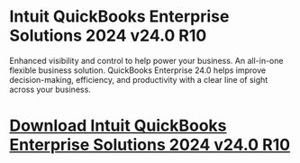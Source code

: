 # Intuit QuickBooks Enterprise Solutions 2024 v24.0 R10

Enhanced visibility and control to help power your business. An all-in-one flexible business solution. QuickBooks Enterprise 24.0 helps improve decision-making, efficiency, and productivity with a clear line of sight across your business.

# [Download Intuit QuickBooks Enterprise Solutions 2024 v24.0 R10](https://developer.team/software/35340-intuit-quickbooks-enterprise-solutions-2024-v240-r10.html)
